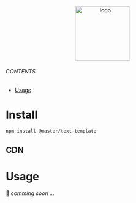 <br><br>
<p align="center">
    <img src="https://raw.githubusercontent.com/master-style/package/document/images/logo-and-text.svg" alt="logo" width="142">
</p>
<p align="center">
    <b><!-- name --><!----></b>
</p>
<p align="center"><!-- package.description --><!----></p>
<p align="center"><!-- badges.map((badge) => `<a href="${badge.href}"><img src="${badge.src}" alt="${badge.alt}"></a>`).join('&nbsp;')--><!----></p>

###### CONTENTS
- [Usage](#usage)

# Install
```sh
npm install @master/text-template
```
## CDN
<!-- cdns.map((cdn) => `\n- [${cdn.name}](${cdn.href})`).join('') --><!---->

# Usage
🚧 *comming soon ...*